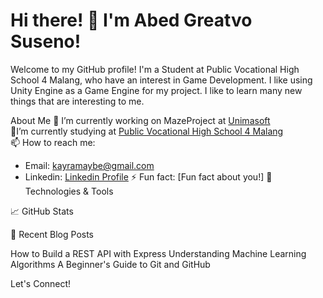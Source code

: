 <h1>Hi there! 👋 I'm Abed Greatvo Suseno!</h1>

Welcome to my GitHub profile! I'm a Student at Public Vocational High School 4 Malang, who have an interest in Game Development. I like using Unity Engine as a Game Engine for my project. I like to learn many new things that are interesting to me. 

About Me
🔭 I’m currently working on MazeProject at [Unimasoft](https://unimasoft.id/)  
🌱I’m currently studying at [Public Vocational High School 4 Malang](https://smkn4malang.sch.id)  
📫 How to reach me:  
- Email: kayramaybe@gmail.com
- Linkedin: [Linkedin Profile](https://www.linkedin.com/in/abed-suseno-978807336/)
⚡ Fun fact: [Fun fact about you!]
🔧 Technologies & Tools


📈 GitHub Stats


📝 Recent Blog Posts
<!-- BLOG-POST-LIST:START -->
How to Build a REST API with Express
Understanding Machine Learning Algorithms
A Beginner's Guide to Git and GitHub
<!-- BLOG-POST-LIST:END -->
Let's Connect!
